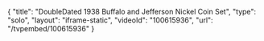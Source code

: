{
    "title": "DoubleDated 1938 Buffalo and Jefferson Nickel Coin Set",
    "type": "solo",
    "layout": "iframe-static",
    "videoId": "100615936",
    "url": "\/tvpembed\/100615936"
}